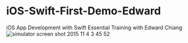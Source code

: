 # iOS-Swift-First-Demo-Edward
iOS App Development with Swift Essential Training with Edward Chiang
![simulator screen shot 2015 11 4 3 45 52](https://cloud.githubusercontent.com/assets/14995760/10932438/aca120da-830b-11e5-82db-3432e12a354d.png)
